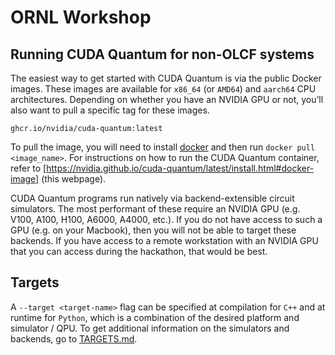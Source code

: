 # ORNL Workshop


## Running CUDA Quantum for non-OLCF systems
The easiest way to get started with CUDA Quantum is via the public Docker images. These images are available for `x86_64` (or `AMD64`) and `aarch64` CPU architectures. Depending on whether you have an NVIDIA GPU or not, you’ll also want to pull a specific tag for these images. 
 
`ghcr.io/nvidia/cuda-quantum:latest`  
 
To pull the image, you will need to install [docker](https://www.docker.com/) and then run `docker pull <image_name>`.
For instructions on how to run the CUDA Quantum container, refer to [https://nvidia.github.io/cuda-quantum/latest/install.html#docker-image] (this webpage).
 
CUDA Quantum programs run natively via backend-extensible circuit simulators. The most performant of these require an NVIDIA GPU (e.g. V100, A100, H100, A6000, A4000, etc.). If you do not have access to such a GPU (e.g. on your Macbook), then you will not be able to target these backends. If you have access to a remote workstation with an NVIDIA GPU that you can access during the hackathon, that would be best.

## Targets
A `--target <target-name>` flag can be specified at compilation for `C++` and at runtime for `Python`, which is a combination of the desired platform and simulator / QPU. 
To get additional information on the simulators and backends, go to [TARGETS.md](TARGETS.md).
